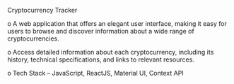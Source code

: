 Cryptocurrency Tracker 

o A web application that offers an elegant user interface, making it easy for users to browse and discover information about a wide range of cryptocurrencies.

o Access detailed information about each cryptocurrency, including its history, technical specifications, and links to relevant resources.

o Tech Stack – JavaScript, ReactJS, Material UI, Context API
